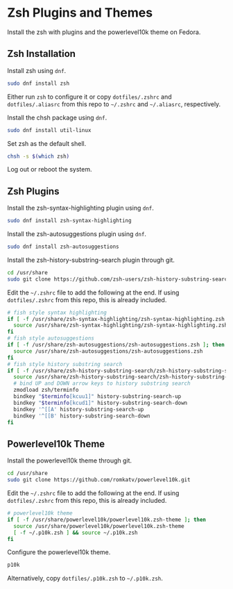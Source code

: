 # Zsh Plugins and Themes

Install the zsh with plugins and the powerlevel10k theme on Fedora.

## Zsh Installation

Install zsh using `dnf`.

```sh
sudo dnf install zsh
```

Either run `zsh` to configure it or copy `dotfiles/.zshrc` and `dotfiles/.aliasrc` from this repo to `~/.zshrc` and `~/.aliasrc`, respectively.

Install the chsh package using `dnf`.

```sh
sudo dnf install util-linux
```

Set zsh as the default shell.

```sh
chsh -s $(which zsh)
```

Log out or reboot the system.

## Zsh Plugins

Install the zsh-syntax-highlighting plugin using `dnf`.

```sh
sudo dnf install zsh-syntax-highlighting
```

Install the zsh-autosuggestions plugin using `dnf`.

```sh
sudo dnf install zsh-autosuggestions
```

Install the zsh-history-substring-search plugin through git.

```sh
cd /usr/share
sudo git clone https://github.com/zsh-users/zsh-history-substring-search.git
```

Edit the `~/.zshrc` file to add the following at the end. If using `dotfiles/.zshrc` from this repo, this is already included.

```bash
# fish style syntax highlighting
if [ -f /usr/share/zsh-syntax-highlighting/zsh-syntax-highlighting.zsh ]; then
  source /usr/share/zsh-syntax-highlighting/zsh-syntax-highlighting.zsh
fi
# fish style autosuggestions
if [ -f /usr/share/zsh-autosuggestions/zsh-autosuggestions.zsh ]; then
  source /usr/share/zsh-autosuggestions/zsh-autosuggestions.zsh
fi
# fish style history substring search
if [ -f /usr/share/zsh-history-substring-search/zsh-history-substring-search.zsh ]; then
  source /usr/share/zsh-history-substring-search/zsh-history-substring-search.zsh
  # bind UP and DOWN arrow keys to history substring search
  zmodload zsh/terminfo
  bindkey "$terminfo[kcuu1]" history-substring-search-up
  bindkey "$terminfo[kcud1]" history-substring-search-down
  bindkey '^[[A' history-substring-search-up
  bindkey '^[[B' history-substring-search-down
fi
```

## Powerlevel10k Theme

Install the powerlevel10k theme through git.

```sh
cd /usr/share
sudo git clone https://github.com/romkatv/powerlevel10k.git
```

Edit the `~/.zshrc` file to add the following at the end. If using `dotfiles/.zshrc` from this repo, this is already included.

```bash
# powerlevel10k theme
if [ -f /usr/share/powerlevel10k/powerlevel10k.zsh-theme ]; then
  source /usr/share/powerlevel10k/powerlevel10k.zsh-theme
  [ -f ~/.p10k.zsh ] && source ~/.p10k.zsh
fi
```

Configure the powerlevel10k theme.

```sh
p10k
```

Alternatively, copy `dotfiles/.p10k.zsh` to `~/.p10k.zsh`.
